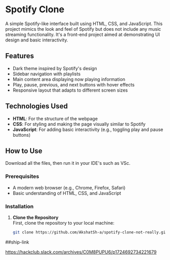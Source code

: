 # Spotify Clone

A simple Spotify-like interface built using HTML, CSS, and JavaScript. This project mimics the look and feel of Spotify but does not include any music streaming functionality. It's a front-end project aimed at demonstrating UI design and basic interactivity.

## Features

- Dark theme inspired by Spotify's design
- Sidebar navigation with playlists
- Main content area displaying now playing information
- Play, pause, previous, and next buttons with hover effects
- Responsive layout that adapts to different screen sizes

## Technologies Used

- **HTML**: For the structure of the webpage
- **CSS**: For styling and making the page visually similar to Spotify
- **JavaScript**: For adding basic interactivity (e.g., toggling play and pause buttons)

## How to Use
Download all the files, then run it in your IDE's such as VSc.
### Prerequisites

- A modern web browser (e.g., Chrome, Firefox, Safari)
- Basic understanding of HTML, CSS, and JavaScript

### Installation

1. **Clone the Repository**  
   First, clone the repository to your local machine:

   ```bash
   git clone https://github.com/AkshatSh-a/spotify-clone-not-really.git

##ship-link

https://hackclub.slack.com/archives/C0M8PUPU6/p1724692734221679
